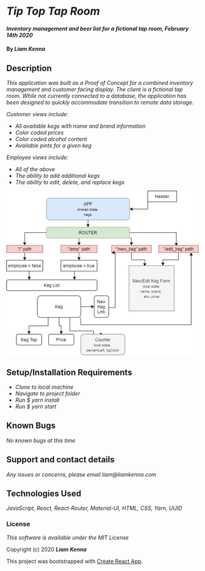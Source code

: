 # _Tip Top Tap Room_

#### _Inventory management and beer list for a fictional tap room, February 14th 2020_

#### By _**Liam Kenna**_

## Description

_This application was built as a Proof of Concept for a combined inventory management and customer facing display. The client is a fictional tap room. While not currently connected to a database, the application has been designed to quickly accommodate transition to remote data storage._

_Customer views include:_

* _All available kegs with name and brand information_
* _Color coded prices_
* _Color coded alcohol content_
* _Available pints for a given keg_

_Employee views include:_

* _All of the above_
* _The ability to add additional kegs_
* _The ability to edit, delete, and replace kegs_

![Project Layout](https://github.com/LiamPKenna/tap-room/blob/master/public/projectLayout.jpg)

## Setup/Installation Requirements

* _Clone to local machine_
* _Navigate to project folder_
* _Run $ yarn install_
* _Run $ yarn start_


## Known Bugs

_No known bugs at this time_

## Support and contact details

_Any issues or concerns, please email liam@liamkenna.com_

## Technologies Used

_JavaScript, React, React-Router, Material-UI, HTML, CSS, Yarn, UUID_

### License

*This software is available under the MIT License*

Copyright (c) 2020 **_Liam Kenna_**

This project was bootstrapped with [Create React App](https://github.com/facebook/create-react-app).

